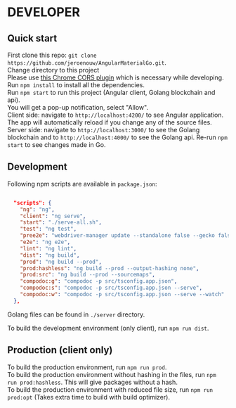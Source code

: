 # DEVELOPER

## Quick start

First clone this repo: `git clone https://github.com/jeroenouw/AngularMaterialGo.git`.  
Change directory to this project  
Please use [this Chrome CORS plugin](https://chrome.google.com/webstore/detail/allow-control-allow-origi/nlfbmbojpeacfghkpbjhddihlkkiljbi?hl=en) which is necessary while developing.  
Run `npm install` to install all the dependencies.  
Run `npm start` to run this project (Angular client, Golang blockchain and api).  
You will get a pop-up notification, select "Allow".  
Client side: navigate to `http://localhost:4200/` to see Angular application. The app will automatically reload if you change any of the source files.  
Server side: navigate to `http://localhost:3000/` to see the Golang blockchain and to `http://localhost:4000/` to see the Golang api. Re-run `npm start` to see changes made in Go.  
  
## Development

Following npm scripts are available in `package.json`:  

```json

  "scripts": {
    "ng": "ng",
    "client": "ng serve",
    "start": "./serve-all.sh",
    "test": "ng test",
    "pree2e": "webdriver-manager update --standalone false --gecko false",
    "e2e": "ng e2e",
    "lint": "ng lint",
    "dist": "ng build",
    "prod": "ng build --prod",
    "prod:hashless": "ng build --prod --output-hashing none",
    "prod:src": "ng build --prod --sourcemaps",
    "compodoc:g": "compodoc -p src/tsconfig.app.json",
    "compodoc:s": "compodoc -p src/tsconfig.app.json --serve",
    "compodoc:w": "compodoc -p src/tsconfig.app.json --serve --watch"
  },
```

Golang files can be found in `./server` directory.
  
To build the development environment (only client), run `npm run dist`.

## Production (client only)

To build the production environment, run `npm run prod`.  
To build the production environment without hashing in the files, run `npm run prod:hashless`. This will give packages without a hash.  
To build the production environment with reduced file size, run `npm run prod:opt` (Takes extra time to build with build optimizer).  
